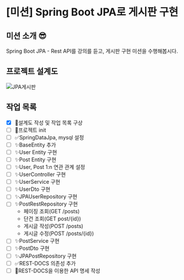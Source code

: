 # [미션] Spring Boot JPA로 게시판 구현

## 미션 소개 😎
Spring Boot JPA - Rest API를 강의를 듣고, 게시판 구현 미션을 수행해봅시다.

## 프로젝트 설계도
![JPA게시판](https://github.com/sujjangOvO/query-builder/assets/89267864/1efa5c80-bc33-4940-833d-ab4df20dc259)

## 작업 목록
- [x] 📝설계도 작성 및 작업 목록 구상
- [ ] :tada:프로젝트 init
- [ ] :white_check_mark:SpringDataJpa, mysql 설정
- [ ] :sparkles:BaseEntity 추가
- [ ] :sparkles:User Entity 구현
- [ ] :sparkles:Post Entity 구현
- [ ] :sparkles:User, Post 1:n 연관 관계 설정
- [ ] :sparkles:UserController 구현
- [ ] :sparkles:UserService 구현
- [ ] :sparkles:UserDto 구현
- [ ] :sparkles:JPAUserRepository 구현
- [ ] :sparkles:PostRestRepository 구현
  - 페이징 조회(GET /posts)
  - 단건 조회(GET post/{id})
  - 게시글 작성(POST /posts)
  - 게시글 수정(POST /posts/{id})
- [ ] :sparkles:PostService 구현
- [ ] :sparkles:PostDto 구현
- [ ] :sparkles:JPAPostRepository 구현
- [ ] :white_check_mark:REST-DOCS 의존성 추가
- [ ] 📝REST-DOCS을 이용한 API 명세 작성
